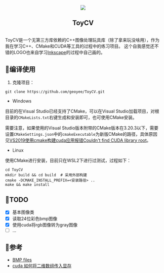 <div align="center">
  <article style="display: flex; flex-direction: column; align-items: center; justify-content: center;">
      <img src="https://user-images.githubusercontent.com/71769312/233330675-dd8df43b-232c-4efd-8128-9063c2f4e9cb.svg"/>
      <h1 style="width: 100%; text-align: center;">ToyCV</h1>
  </article>
</div>

ToyCV是一个无第三方库依赖的C++图像处理玩具库（除了拿来玩没啥用），作为我在学习C++、CMake和CUDA等工具的过程中的练习项目。 这个自我感觉还不错的LOGO也来自学习[Inkscape](https://gitlab.com/inkscape/inkscape)的过程中自己画的。

## 🤡编译使用

1. 克隆项目：

``` shell
git clone https://github.com/geoyee/ToyCV.git
```

- Windows

目前的在Visual Studio已经支持了CMake，可以在Visual Studio加载项目，对根目录的`CMakeLists.txt`右键生成和安装即可，也可使用CMake安装。

需要注意，如果使用的Visual Studio版本附带的CMake版本在3.20.3以下，需要设置`CMakeSettings.json`中的`cmakeExecutable`为新版CMake的路径，具体原因见[VS2019使用cmake构建cuda应用报错Couldn't find CUDA library root](https://blog.csdn.net/qq_39798423/article/details/130495878?spm=1001.2014.3001.5502)。

- Linux

使用CMake进行安装，目前只在WSL2下进行过测试，过程如下：

``` shell
cd ToyCV
mkdir build && cd build  # 采用外部构建
cmake -DCMAKE_INSTALL_PREFIX=<安装路径> ..
make && make install
```

## 🤡TODO

- [x] 基本图像类
- [x] 读取24位彩色bmp图像
- [x] 使用cuda将rgb图像转为gray图像
- [ ] ...

## 🤡参考

- [BMP files](http://paulbourke.net/dataformats/bmp/)
- [cuda 如何将二维数组传入显存](https://www.zhihu.com/question/450735975)

